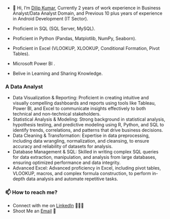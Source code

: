 - 👋 Hi, I’m [Dilip Kumar](www.linkedin.com/in/dilipkumar21), Currently 2 years of work experience in Business Analyst/Data Analyst Domain, and Previous 10 plus years of experience in Android Development (IT Sector). 

- Proficient in SQL (SQL Server, MySQL).
- Proficient in Python (Pandas, Matplotlib, NumPy, Seaborn).
- Proficient in Excel (VLOOKUP, XLOOKUP, Conditional Formation, Pivot Tables).
- Microsoft Power BI .
- Belive in Learning and Sharing Knowledge.

### A Data Analyst

- Data Visualization & Reporting: Proficient in creating intuitive and visually compelling dashboards and reports using tools like Tableau, Power BI, and Excel to communicate insights effectively to both technical and non-technical stakeholders.
- Statistical Analysis & Modeling: Strong background in statistical analysis, hypothesis testing, and predictive modeling using R, Python, and SQL to identify trends, correlations, and patterns that drive business decisions.
- Data Cleaning & Transformation: Expertise in data preprocessing, including data wrangling, normalization, and cleansing, to ensure accuracy and reliability of datasets for analysis.
- Database Management & SQL: Skilled in writing complex SQL queries for data extraction, manipulation, and analysis from large databases, ensuring optimized performance and data integrity.
- Advanced Excel: Advanced proficiency in Excel, including pivot tables, VLOOKUP, macros, and complex formula construction, to perform in-depth data analysis and automate repetitive tasks.

### 📫 How to reach me?

 - Connect with me on [LinkedIn](www.linkedin.com/in/dilipkumar21) 👨🏻‍💻
 - Shoot Me an [Email](mailto:dilip.web7@gmail.com) 💌

